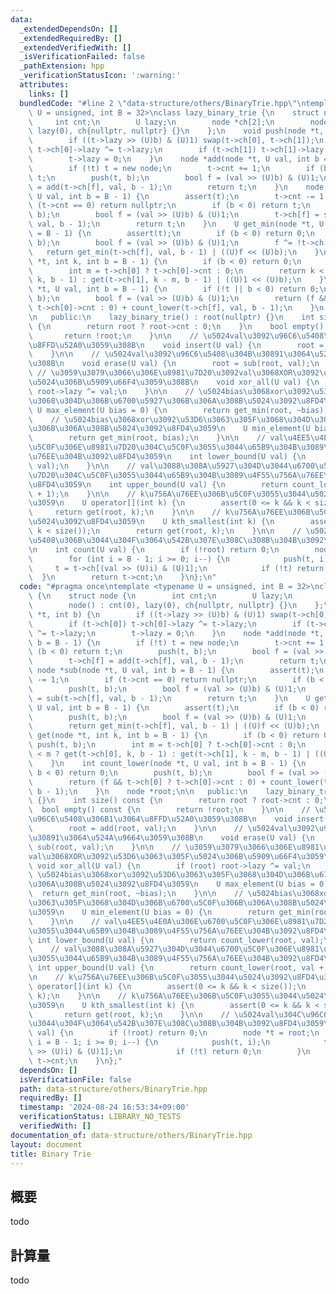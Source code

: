 ```yaml
---
data:
  _extendedDependsOn: []
  _extendedRequiredBy: []
  _extendedVerifiedWith: []
  _isVerificationFailed: false
  _pathExtension: hpp
  _verificationStatusIcon: ':warning:'
  attributes:
    links: []
  bundledCode: "#line 2 \"data-structure/others/BinaryTrie.hpp\"\ntemplate <typename\
    \ U = unsigned, int B = 32>\nclass lazy_binary_trie {\n    struct node {\n   \
    \     int cnt;\n        U lazy;\n        node *ch[2];\n        node() : cnt(0),\
    \ lazy(0), ch{nullptr, nullptr} {}\n    };\n    void push(node *t, int b) {\n\
    \        if ((t->lazy >> (U)b) & (U)1) swap(t->ch[0], t->ch[1]);\n        if (t->ch[0])\
    \ t->ch[0]->lazy ^= t->lazy;\n        if (t->ch[1]) t->ch[1]->lazy ^= t->lazy;\n\
    \        t->lazy = 0;\n    }\n    node *add(node *t, U val, int b = B - 1) {\n\
    \        if (!t) t = new node;\n        t->cnt += 1;\n        if (b < 0) return\
    \ t;\n        push(t, b);\n        bool f = (val >> (U)b) & (U)1;\n        t->ch[f]\
    \ = add(t->ch[f], val, b - 1);\n        return t;\n    }\n    node *sub(node *t,\
    \ U val, int b = B - 1) {\n        assert(t);\n        t->cnt -= 1;\n        if\
    \ (t->cnt == 0) return nullptr;\n        if (b < 0) return t;\n        push(t,\
    \ b);\n        bool f = (val >> (U)b) & (U)1;\n        t->ch[f] = sub(t->ch[f],\
    \ val, b - 1);\n        return t;\n    }\n    U get_min(node *t, U val, int b\
    \ = B - 1) {\n        assert(t);\n        if (b < 0) return 0;\n        push(t,\
    \ b);\n        bool f = (val >> (U)b) & (U)1;\n        f ^= !t->ch[f];\n     \
    \   return get_min(t->ch[f], val, b - 1) | ((U)f << (U)b);\n    }\n    U get(node\
    \ *t, int k, int b = B - 1) {\n        if (b < 0) return 0;\n        push(t, b);\n\
    \        int m = t->ch[0] ? t->ch[0]->cnt : 0;\n        return k < m ? get(t->ch[0],\
    \ k, b - 1) : get(t->ch[1], k - m, b - 1) | ((U)1 << (U)b);\n    }\n    int count_lower(node\
    \ *t, U val, int b = B - 1) {\n        if (!t || b < 0) return 0;\n        push(t,\
    \ b);\n        bool f = (val >> (U)b) & (U)1;\n        return (f && t->ch[0] ?\
    \ t->ch[0]->cnt : 0) + count_lower(t->ch[f], val, b - 1);\n    }\n    node *root;\n\
    \n   public:\n    lazy_binary_trie() : root(nullptr) {}\n    int size() const\
    \ {\n        return root ? root->cnt : 0;\n    }\n    bool empty() const {\n \
    \       return !root;\n    }\n\n    // \u5024val\u3092\u96C6\u5408\u306B1\u3064\
    \u8FFD\u52A0\u3059\u308B\n    void insert(U val) {\n        root = add(root, val);\n\
    \    }\n\n    // \u5024val\u3092\u96C6\u5408\u304B\u30891\u3064\u524A\u9664\u3059\
    \u308B\n    void erase(U val) {\n        root = sub(root, val);\n    }\n\n   \
    \ // \u3059\u3079\u3066\u306E\u8981\u7D20\u3092val\u3068XOR\u3092\u53D6\u3063\u305F\
    \u5024\u306B\u5909\u66F4\u3059\u308B\n    void xor_all(U val) {\n        if (root)\
    \ root->lazy ^= val;\n    }\n\n    // \u5024bias\u3068xor\u3092\u53D6\u3063\u305F\
    \u3068\u304D\u306B\u6700\u5927\u306B\u306A\u308B\u5024\u3092\u8FD4\u3059\n   \
    \ U max_element(U bias = 0) {\n        return get_min(root, ~bias);\n    }\n\n\
    \    // \u5024bias\u3068xor\u3092\u53D6\u3063\u305F\u3068\u304D\u306B\u6700\u5C0F\
    \u306B\u306A\u308B\u5024\u3092\u8FD4\u3059\n    U min_element(U bias = 0) {\n\
    \        return get_min(root, bias);\n    }\n\n    // val\u4EE5\u4E0A\u306E\u6700\
    \u5C0F\u306E\u8981\u7D20\u304C\u5C0F\u3055\u3044\u65B9\u304B\u3089\u4F55\u756A\
    \u76EE\u304B\u3092\u8FD4\u3059\n    int lower_bound(U val) {\n        return count_lower(root,\
    \ val);\n    }\n\n    // val\u3088\u308A\u5927\u304D\u3044\u6700\u5C0F\u306E\u8981\
    \u7D20\u304C\u5C0F\u3055\u3044\u65B9\u304B\u3089\u4F55\u756A\u76EE\u304B\u3092\
    \u8FD4\u3059\n    int upper_bound(U val) {\n        return count_lower(root, val\
    \ + 1);\n    }\n\n    // k\u756A\u76EE\u306B\u5C0F\u3055\u3044\u5024\u3092\u8FD4\
    \u3059\n    U operator[](int k) {\n        assert(0 <= k && k < size());\n   \
    \     return get(root, k);\n    }\n\n    // k\u756A\u76EE\u306B\u5C0F\u3055\u3044\
    \u5024\u3092\u8FD4\u3059\n    U kth_smallest(int k) {\n        assert(0 <= k &&\
    \ k < size());\n        return get(root, k);\n    }\n\n    // \u5024val\u304C\u96C6\
    \u5408\u306B\u3044\u304F\u3064\u542B\u307E\u308C\u308B\u304B\u3092\u8FD4\u3059\
    \n    int count(U val) {\n        if (!root) return 0;\n        node *t = root;\n\
    \        for (int i = B - 1; i >= 0; i--) {\n            push(t, i);\n       \
    \     t = t->ch[(val >> (U)i) & (U)1];\n            if (!t) return 0;\n      \
    \  }\n        return t->cnt;\n    }\n};\n"
  code: "#pragma once\ntemplate <typename U = unsigned, int B = 32>\nclass lazy_binary_trie\
    \ {\n    struct node {\n        int cnt;\n        U lazy;\n        node *ch[2];\n\
    \        node() : cnt(0), lazy(0), ch{nullptr, nullptr} {}\n    };\n    void push(node\
    \ *t, int b) {\n        if ((t->lazy >> (U)b) & (U)1) swap(t->ch[0], t->ch[1]);\n\
    \        if (t->ch[0]) t->ch[0]->lazy ^= t->lazy;\n        if (t->ch[1]) t->ch[1]->lazy\
    \ ^= t->lazy;\n        t->lazy = 0;\n    }\n    node *add(node *t, U val, int\
    \ b = B - 1) {\n        if (!t) t = new node;\n        t->cnt += 1;\n        if\
    \ (b < 0) return t;\n        push(t, b);\n        bool f = (val >> (U)b) & (U)1;\n\
    \        t->ch[f] = add(t->ch[f], val, b - 1);\n        return t;\n    }\n   \
    \ node *sub(node *t, U val, int b = B - 1) {\n        assert(t);\n        t->cnt\
    \ -= 1;\n        if (t->cnt == 0) return nullptr;\n        if (b < 0) return t;\n\
    \        push(t, b);\n        bool f = (val >> (U)b) & (U)1;\n        t->ch[f]\
    \ = sub(t->ch[f], val, b - 1);\n        return t;\n    }\n    U get_min(node *t,\
    \ U val, int b = B - 1) {\n        assert(t);\n        if (b < 0) return 0;\n\
    \        push(t, b);\n        bool f = (val >> (U)b) & (U)1;\n        f ^= !t->ch[f];\n\
    \        return get_min(t->ch[f], val, b - 1) | ((U)f << (U)b);\n    }\n    U\
    \ get(node *t, int k, int b = B - 1) {\n        if (b < 0) return 0;\n       \
    \ push(t, b);\n        int m = t->ch[0] ? t->ch[0]->cnt : 0;\n        return k\
    \ < m ? get(t->ch[0], k, b - 1) : get(t->ch[1], k - m, b - 1) | ((U)1 << (U)b);\n\
    \    }\n    int count_lower(node *t, U val, int b = B - 1) {\n        if (!t ||\
    \ b < 0) return 0;\n        push(t, b);\n        bool f = (val >> (U)b) & (U)1;\n\
    \        return (f && t->ch[0] ? t->ch[0]->cnt : 0) + count_lower(t->ch[f], val,\
    \ b - 1);\n    }\n    node *root;\n\n   public:\n    lazy_binary_trie() : root(nullptr)\
    \ {}\n    int size() const {\n        return root ? root->cnt : 0;\n    }\n  \
    \  bool empty() const {\n        return !root;\n    }\n\n    // \u5024val\u3092\
    \u96C6\u5408\u306B1\u3064\u8FFD\u52A0\u3059\u308B\n    void insert(U val) {\n\
    \        root = add(root, val);\n    }\n\n    // \u5024val\u3092\u96C6\u5408\u304B\
    \u30891\u3064\u524A\u9664\u3059\u308B\n    void erase(U val) {\n        root =\
    \ sub(root, val);\n    }\n\n    // \u3059\u3079\u3066\u306E\u8981\u7D20\u3092\
    val\u3068XOR\u3092\u53D6\u3063\u305F\u5024\u306B\u5909\u66F4\u3059\u308B\n   \
    \ void xor_all(U val) {\n        if (root) root->lazy ^= val;\n    }\n\n    //\
    \ \u5024bias\u3068xor\u3092\u53D6\u3063\u305F\u3068\u304D\u306B\u6700\u5927\u306B\
    \u306A\u308B\u5024\u3092\u8FD4\u3059\n    U max_element(U bias = 0) {\n      \
    \  return get_min(root, ~bias);\n    }\n\n    // \u5024bias\u3068xor\u3092\u53D6\
    \u3063\u305F\u3068\u304D\u306B\u6700\u5C0F\u306B\u306A\u308B\u5024\u3092\u8FD4\
    \u3059\n    U min_element(U bias = 0) {\n        return get_min(root, bias);\n\
    \    }\n\n    // val\u4EE5\u4E0A\u306E\u6700\u5C0F\u306E\u8981\u7D20\u304C\u5C0F\
    \u3055\u3044\u65B9\u304B\u3089\u4F55\u756A\u76EE\u304B\u3092\u8FD4\u3059\n   \
    \ int lower_bound(U val) {\n        return count_lower(root, val);\n    }\n\n\
    \    // val\u3088\u308A\u5927\u304D\u3044\u6700\u5C0F\u306E\u8981\u7D20\u304C\u5C0F\
    \u3055\u3044\u65B9\u304B\u3089\u4F55\u756A\u76EE\u304B\u3092\u8FD4\u3059\n   \
    \ int upper_bound(U val) {\n        return count_lower(root, val + 1);\n    }\n\
    \n    // k\u756A\u76EE\u306B\u5C0F\u3055\u3044\u5024\u3092\u8FD4\u3059\n    U\
    \ operator[](int k) {\n        assert(0 <= k && k < size());\n        return get(root,\
    \ k);\n    }\n\n    // k\u756A\u76EE\u306B\u5C0F\u3055\u3044\u5024\u3092\u8FD4\
    \u3059\n    U kth_smallest(int k) {\n        assert(0 <= k && k < size());\n \
    \       return get(root, k);\n    }\n\n    // \u5024val\u304C\u96C6\u5408\u306B\
    \u3044\u304F\u3064\u542B\u307E\u308C\u308B\u304B\u3092\u8FD4\u3059\n    int count(U\
    \ val) {\n        if (!root) return 0;\n        node *t = root;\n        for (int\
    \ i = B - 1; i >= 0; i--) {\n            push(t, i);\n            t = t->ch[(val\
    \ >> (U)i) & (U)1];\n            if (!t) return 0;\n        }\n        return\
    \ t->cnt;\n    }\n};"
  dependsOn: []
  isVerificationFile: false
  path: data-structure/others/BinaryTrie.hpp
  requiredBy: []
  timestamp: '2024-08-24 16:53:34+09:00'
  verificationStatus: LIBRARY_NO_TESTS
  verifiedWith: []
documentation_of: data-structure/others/BinaryTrie.hpp
layout: document
title: Binary Trie
---
```


## 概要

todo

## 計算量
todo